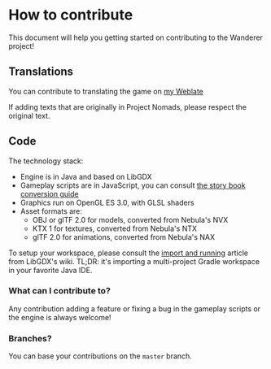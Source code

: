 # How to contribute

This document will help you getting started on contributing to the Wanderer project!

## Translations

You can contribute to translating the game on [my Weblate](https://weblate.vinceh121.me/)

If adding texts that are originally in Project Nomads, please respect the original text.

## Code

The technology stack:
 - Engine is in Java and based on LibGDX
 - Gameplay scripts are in JavaScript, you can consult [the story book conversion guide](/book-part-conversion-guide.md)
 - Graphics run on OpenGL ES 3.0, with GLSL shaders
 - Asset formats are:
   - OBJ or glTF 2.0 for models, converted from Nebula's NVX
   - KTX 1 for textures, converted from Nebula's NTX
   - glTF 2.0 for animations, converted from Nebula's NAX

To setup your workspace, please consult the [import and running](https://libgdx.com/wiki/start/import-and-running) article from LibGDX's wiki.
TL;DR: it's importing a multi-project Gradle workspace in your favorite Java IDE.

### What can I contribute to?

Any contribution adding a feature or fixing a bug in the gameplay scripts or the engine is always welcome!

### Branches?

You can base your contributions on the `master` branch.

